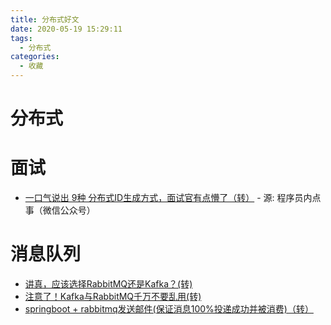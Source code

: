 ```yaml
---
title: 分布式好文
date: 2020-05-19 15:29:11
tags:
  - 分布式
categories:
  - 收藏
---
```


# 分布式
# 面试
- [一口气说出 9种 分布式ID生成方式，面试官有点懵了（转）](https://mp.weixin.qq.com/s/UweN_tIagPwfIHis_vFT5g) - 源: 程序员内点事（微信公众号）
# 消息队列
- [讲真，应该选择RabbitMQ还是Kafka？(转)](https://mp.weixin.qq.com/s/9ZghzYE7tXiXmXGD-9pMqw)
- [注意了！Kafka与RabbitMQ千万不要乱用(转)](https://mp.weixin.qq.com/s/f53gSB-sVVmkH-urCx963w)
- [springboot + rabbitmq发送邮件(保证消息100%投递成功并被消费)（转）](https://www.jianshu.com/p/dca01aad6bc8)
